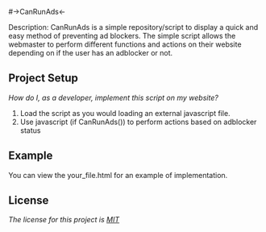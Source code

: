 #->CanRunAds<-

Description: CanRunAds is a simple repository/script to display a quick and easy method of preventing ad blockers. The simple script allows the webmaster to perform different functions and actions on their website depending on if the user has an adblocker or not.

## Project Setup

_How do I, as a developer, implement this script on my website?_ 

1. Load the script as you would loading an external javascript file.
2. Use javascript (if CanRunAds()) to perform actions based on adblocker status

## Example

You can view the your_file.html for an example of implementation.

## License

_The license for this project is [MIT](License.MD)_

